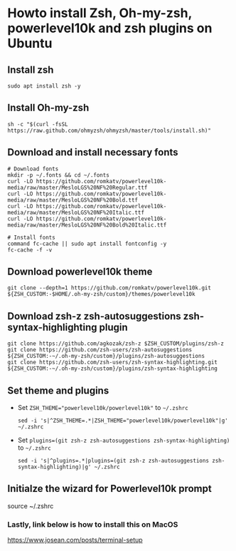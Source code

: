 # Howto install Zsh, Oh-my-zsh, powerlevel10k and zsh plugins on Ubuntu

## Install zsh
`sudo apt install zsh -y`

## Install Oh-my-zsh
`sh -c "$(curl -fsSL https://raw.github.com/ohmyzsh/ohmyzsh/master/tools/install.sh)"`

## Download and install necessary fonts
```
# Download fonts
mkdir -p ~/.fonts && cd ~/.fonts
curl -LO https://github.com/romkatv/powerlevel10k-media/raw/master/MesloLGS%20NF%20Regular.ttf
curl -LO https://github.com/romkatv/powerlevel10k-media/raw/master/MesloLGS%20NF%20Bold.ttf
curl -LO https://github.com/romkatv/powerlevel10k-media/raw/master/MesloLGS%20NF%20Italic.ttf
curl -LO https://github.com/romkatv/powerlevel10k-media/raw/master/MesloLGS%20NF%20Bold%20Italic.ttf

# Install fonts
command fc-cache || sudo apt install fontconfig -y
fc-cache -f -v
```
## Download powerlevel10k theme
`git clone --depth=1 https://github.com/romkatv/powerlevel10k.git ${ZSH_CUSTOM:-$HOME/.oh-my-zsh/custom}/themes/powerlevel10k`

## Download zsh-z zsh-autosuggestions zsh-syntax-highlighting plugin
```
git clone https://github.com/agkozak/zsh-z $ZSH_CUSTOM/plugins/zsh-z
git clone https://github.com/zsh-users/zsh-autosuggestions ${ZSH_CUSTOM:-~/.oh-my-zsh/custom}/plugins/zsh-autosuggestions
git clone https://github.com/zsh-users/zsh-syntax-highlighting.git ${ZSH_CUSTOM:-~/.oh-my-zsh/custom}/plugins/zsh-syntax-highlighting
```
## Set theme and plugins
* Set `ZSH_THEME="powerlevel10k/powerlevel10k"` to `~/.zshrc`

  `sed -i 's|^ZSH_THEME=.*|ZSH_THEME="powerlevel10k/powerlevel10k"|g' ~/.zshrc`

* Set `plugins=(git zsh-z zsh-autosuggestions zsh-syntax-highlighting)` to `~/.zshrc`

  `sed -i 's|^plugins=.*|plugins=(git zsh-z zsh-autosuggestions zsh-syntax-highlighting)|g' ~/.zshrc`

## Initialze the wizard for Powerlevel10k prompt
source ~/.zshrc

### Lastly, link below is how to install this on MacOS
https://www.josean.com/posts/terminal-setup
